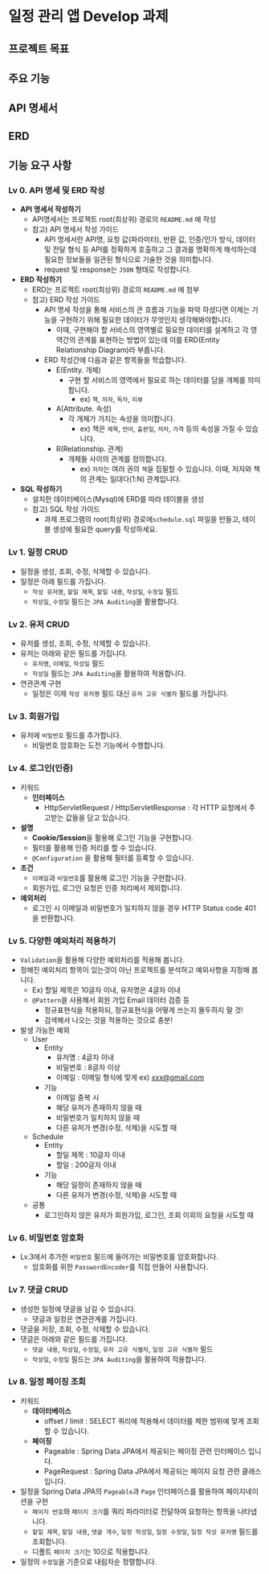 # 일정 관리 앱 Develop 과제

## 프로젝트 목표

## 주요 기능

## API 명세서

## ERD

## 기능 요구 사항

### Lv 0. API 명세 및 ERD 작성

- **API 명세서 작성하기**
    - API명세서는 프로젝트 root(최상위) 경로의 `README.md` 에 작성
    - 참고) API 명세서 작성 가이드
        - API 명세서란 API명, 요청 값(파라미터), 반환 값, 인증/인가 방식, 데이터 및 전달 형식 등 API를 정확하게 호출하고 그 결과를 명확하게 해석하는데 필요한 정보들을 일관된 형식으로 기술한
          것을 의미합니다.
        - request 및 response는 `JSON` 형태로 작성합니다.
- **ERD 작성하기**
    - ERD는 프로젝트 root(최상위) 경로의 `README.md` 에 첨부
    - 참고) ERD 작성 가이드
        - API 명세 작성을 통해 서비스의 큰 흐름과 기능을 파악 하셨다면 이제는 기능을 구현하기 위해 필요한 데이터가 무엇인지 생각해봐야합니다.
            - 이때, 구현해야 할 서비스의 영역별로 필요한 데이터를 설계하고 각 영역간의 관계를 표현하는 방법이 있는데 이를 ERD(Entity Relationship Diagram)라 부릅니다.
        - ERD 작성간에 다음과 같은 항목들을 학습합니다.
            - E(Entity. 개체)
                - 구현 할 서비스의 영역에서 필요로 하는 데이터를 담을 개체를 의미합니다.
                    - ex) `책`, `저자`, `독자`, `리뷰`
            - A(Attribute. 속성)
                - 각 개체가 가지는 속성을 의미합니다.
                    - ex) 책은 `제목`, `언어`, `출판일`, `저자`, `가격` 등의 속성을 가질 수 있습니다.
            - R(Relationship. 관계)
                - 개체들 사이의 관계를 정의합니다.
                    - ex) `저자`는 여러 권의 `책`을 집필할 수 있습니다. 이때, 저자와 책의 관계는 일대다(1:N) 관계입니다.
- **SQL 작성하기**
    - 설치한 데이터베이스(Mysql)에 ERD를 따라 테이블을 생성
    - 참고) SQL 작성 가이드
        - 과제 프로그램의 root(최상위) 경로에`schedule.sql` 파일을 만들고, 테이블 생성에 필요한 query를 작성하세요.

### Lv 1. 일정 CRUD

- 일정을 생성, 조회, 수정, 삭제할 수 있습니다.
- 일정은 아래 필드를 가집니다.
    - `작성 유저명`, `할일 제목`, `할일 내용`, `작성일`, `수정일` 필드
    - `작성일`, `수정일` 필드는 `JPA Auditing`을 활용합니다.

### Lv 2. 유저 CRUD

- 유저를 생성, 조회, 수정, 삭제할 수 있습니다.
- 유저는 아래와 같은 필드를 가집니다.
    - `유저명`, `이메일`, `작성일` 필드
    - `작성일` 필드는 `JPA Auditing`을 활용하여 적용합니다.
- 연관관계 구현
    - 일정은 이제 `작성 유저명` 필드 대신 `유저 고유 식별자` 필드를 가집니다.

### Lv 3. 회원가입

- 유저에 `비밀번호` 필드를 추가합니다.
    - 비밀번호 암호화는 도전 기능에서 수행합니다.

### Lv 4. 로그인(인증)

- 키워드
    - **인터페이스**
        - HttpServletRequest / HttpServletResponse : 각 HTTP 요청에서 주고받는 값들을 담고 있습니다.
- **설명**
    - **Cookie/Session**을 활용해 로그인 기능을 구현합니다.
    - 필터를 활용해 인증 처리를 할 수 있습니다.
    - `@Configuration` 을 활용해 필터를 등록할 수 있습니다.
- **조건**
    - `이메일`과 `비밀번호`를 활용해 로그인 기능을 구현합니다.
    - 회원가입, 로그인 요청은 인증 처리에서 제외합니다.
- **예외처리**
    - 로그인 시 이메일과 비밀번호가 일치하지 않을 경우 HTTP Status code 401을 반환합니다.

### Lv 5. 다양한 예외처리 적용하기

- `Validation`을 활용해 다양한 예외처리를 적용해 봅니다.
- 정해진 예외처리 항목이 있는것이 아닌 프로젝트를 분석하고 예외사항을 지정해 봅니다.
    - Ex) 할일 제목은 10글자 이내, 유저명은 4글자 이내
    - `@Pattern`을 사용해서 회원 가입 Email 데이터 검증 등
        - 정규표현식을 적용하되, 정규표현식을 어떻게 쓰는지 몰두하지 말 것!
        - 검색해서 나오는 것을 적용하는 것으로 충분!
- 발생 가능한 예외
    - User
        - Entity
            - 유저명 : 4글자 이내
            - 비밀번호 : 8글자 이상
            - 이메일 : 이메일 형식에 맞게 ex) xxx@gmail.com
        - 기능
            - 이메일 중복 시
            - 해당 유저가 존재하지 않을 때
            - 비밀번호가 일치하지 않을 때
            - 다른 유저가 변경(수정, 삭제)을 시도할 때
    - Schedule
        - Entity
            - 할일 제목 : 10글자 이내
            - 할일 : 200글자 이내
        - 기능
            - 해당 일정이 존재하지 않을 때
            - 다른 유저가 변경(수정, 삭제)을 시도할 때
    - 공통
        - 로그인하지 않은 유저가 회원가입, 로그인, 조회 이외의 요청을 시도할 때

### Lv 6. 비밀번호 암호화

- Lv.3에서 추가한 `비밀번호` 필드에 들어가는 비밀번호를 암호화합니다.
    - 암호화를 위한 `PasswordEncoder`를 직접 만들어 사용합니다.

### Lv 7. 댓글 CRUD

- 생성한 일정에 댓글을 남길 수 있습니다.
    - 댓글과 일정은 연관관계를 가집니다.
- 댓글을 저장, 조회, 수정, 삭제할 수 있습니다.
- 댓글은 아래와 같은 필드를 가집니다.
    - `댓글 내용`, `작성일`, `수정일`, `유저 고유 식별자`, `일정 고유 식별자` 필드
    - `작성일`, `수정일` 필드는 `JPA Auditing`을 활용하여 적용합니다.

### Lv 8. 일정 페이징 조회

- 키워드
    - **데이터베이스**
        - offset / limit : SELECT 쿼리에 적용해서 데이터를 제한 범위에 맞게 조회할 수 있습니다.
    - **페이징**
        - Pageable : Spring Data JPA에서 제공되는 페이징 관련 인터페이스 입니다.
        - PageRequest : Spring Data JPA에서 제공되는 페이지 요청 관련 클래스입니다.
- 일정을 Spring Data JPA의 `Pageable`과 `Page` 인터페이스를 활용하여 페이지네이션을 구현
    - `페이지 번호`와 `페이지 크기`를 쿼리 파라미터로 전달하여 요청하는 항목을 나타냅니다.
    - `할일 제목`, `할일 내용`, `댓글 개수`, `일정 작성일`, `일정 수정일`, `일정 작성 유저명` 필드를 조회합니다.
    - 디폴트 `페이지 크기`는 10으로 적용합니다.
- 일정의 `수정일`을 기준으로 내림차순 정렬합니다.